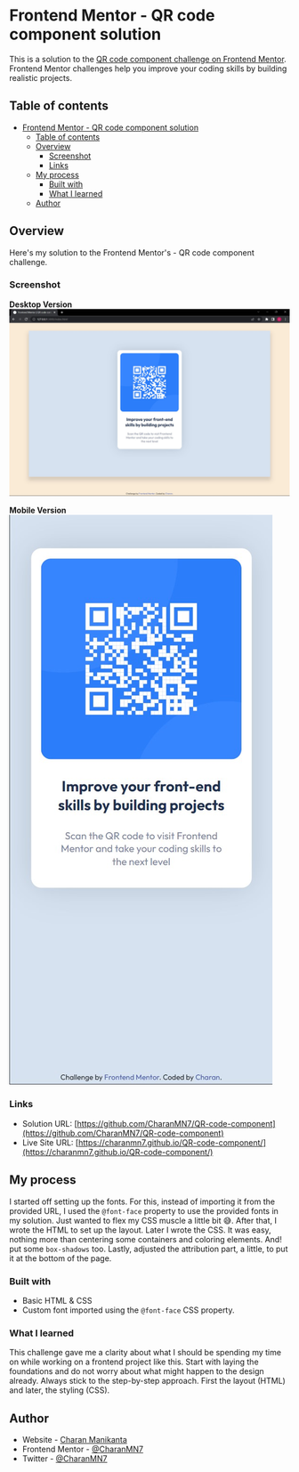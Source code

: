 # Frontend Mentor - QR code component solution

This is a solution to the [QR code component challenge on Frontend Mentor](https://www.frontendmentor.io/challenges/qr-code-component-iux_sIO_H). Frontend Mentor challenges help you improve your coding skills by building realistic projects. 

## Table of contents

- [Frontend Mentor - QR code component solution](#frontend-mentor---qr-code-component-solution)
  - [Table of contents](#table-of-contents)
  - [Overview](#overview)
    - [Screenshot](#screenshot)
    - [Links](#links)
  - [My process](#my-process)
    - [Built with](#built-with)
    - [What I learned](#what-i-learned)
  - [Author](#author)


## Overview

Here's my solution to the Frontend Mentor's - QR code component challenge.

### Screenshot

**Desktop Version**<br>
![](screenshots/desktop.jpg)

**Mobile Version**<br>
![](screenshots/mobile.jpg)


### Links

- Solution URL: [https://github.com/CharanMN7/QR-code-component](https://github.com/CharanMN7/QR-code-component)
- Live Site URL: [https://charanmn7.github.io/QR-code-component/](https://charanmn7.github.io/QR-code-component/)

## My process

I started off setting up the fonts. For this, instead of importing it from the provided URL, I used the `@font-face` property to use the provided fonts in my solution. Just wanted to flex my CSS muscle a little bit 😅.
After that, I wrote the HTML to set up the layout. Later I wrote the CSS. It was easy, nothing more than centering some containers and coloring elements. And! put some `box-shadows` too.
Lastly, adjusted the attribution part, a little, to put it at the bottom of the page.

### Built with

- Basic HTML & CSS
- Custom font imported using the `@font-face` CSS property.

### What I learned
This challenge gave me a clarity about what I should be spending my time on while working on a frontend project like this. Start with laying the foundations and do not worry about what might happen to the design already. Always stick to the step-by-step approach. First the layout (HTML) and later, the styling (CSS).

## Author

- Website - [Charan Manikanta](https://bio.link/charanmanikanta)
- Frontend Mentor - [@CharanMN7](https://www.frontendmentor.io/profile/CharanMN7)
- Twitter - [@CharanMN7](https://www.twitter.com/CharanMN7)
